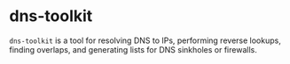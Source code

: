 # dns-toolkit
`dns-toolkit` is a tool for resolving DNS to IPs, performing reverse lookups, finding overlaps, and generating lists for DNS sinkholes or firewalls.
